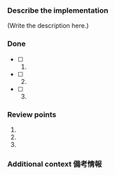 <!--
  Please note that the PR will be handled much faster if you spend time to prepare it.
  Please use this template and fill in as many fields below as you can.

  Notice that
  1. Link the related issue after the creation is strongly preferred.
  2. Set the PR as a draft as long as it's still WIP.
  3. Delete the branch after it's been merged.
-->

### Describe the implementation

<!--
  Try to simply describe your implements according to the key concept.
-->

(Write the description here.)

### Done

<!--
  What has been done inside this PR?
  Try to list it out with checkboxes for the explanation.
  Please attach screenshots if possible!
-->

- [ ] 1.  
- [ ] 2.  
- [ ] 3.  

### Review points

<!--
  What are the key points for the review of your PR excepting normal issues?
  Try to improve the operability for reviewers.
-->

1.
2.
3.

### Additional context 備考情報

<!--
  Is this implements related to BFF or Backend?
  Is there anything noticeable before the merge operation?
  What kind of test has been processed?
  Any time limit for this PR?
-->
